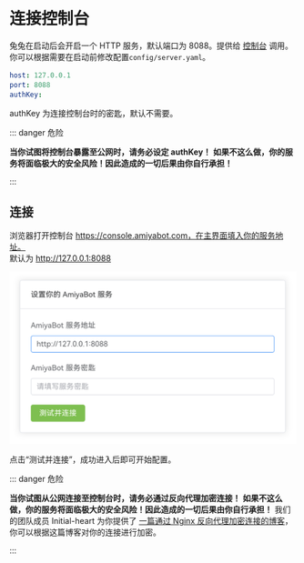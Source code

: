 # 连接控制台

兔兔在启动后会开启一个 HTTP 服务，默认端口为 8088。提供给 [控制台](https://console.amiyabot.com) 调用。你可以根据需要在启动前修改配置`config/server.yaml`。

```yaml
host: 127.0.0.1
port: 8088
authKey:
```

authKey 为连接控制台时的密匙，默认不需要。

::: danger 危险

**当你试图将控制台暴露至公网时，请务必设定 authKey！**
**如果不这么做，你的服务将面临极大的安全风险！因此造成的一切后果由你自行承担！**

:::

## 连接

浏览器打开控制台 https://console.amiyabot.com，在主界面填入你的服务地址。<br>
默认为 http://127.0.0.1:8088

![](../../../assets/console/link.png)

点击“测试并连接”，成功进入后即可开始配置。

::: danger 危险

**当你试图从公网连接至控制台时，请务必通过反向代理加密连接！**
**如果不这么做，你的服务将面临极大的安全风险！因此造成的一切后果由你自行承担！**
我们的团队成员 Initial-heart 为你提供了 [一篇通过 Nginx 反向代理加密连接的博客](https://www.initbili.top/2022/84452dac2fe6/)，你可以根据这篇博客对你的连接进行加密。

:::
